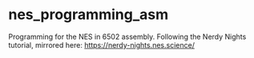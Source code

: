 # nes_programming_asm
Programming for the NES in 6502 assembly. Following the Nerdy Nights tutorial, mirrored here: https://nerdy-nights.nes.science/
